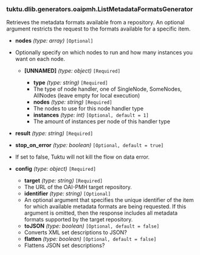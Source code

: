 ### tuktu.dlib.generators.oaipmh.ListMetadataFormatsGenerator
Retrieves the metadata formats available from a repository. An optional argument restricts the request to the formats available for a specific item.

  * **nodes** *(type: array)* `[Optional]`
  - Optionally specify on which nodes to run and how many instances you want on each node.

    * **[UNNAMED]** *(type: object)* `[Required]`

      * **type** *(type: string)* `[Required]`
      - The type of node handler, one of SingleNode, SomeNodes, AllNodes (leave empty for local execution)

      * **nodes** *(type: string)* `[Required]`
      - The nodes to use for this node handler type

      * **instances** *(type: int)* `[Optional, default = 1]`
      - The amount of instances per node of this handler type

  * **result** *(type: string)* `[Required]`

  * **stop_on_error** *(type: boolean)* `[Optional, default = true]`
  - If set to false, Tuktu will not kill the flow on data error.

  * **config** *(type: object)* `[Required]`

    * **target** *(type: string)* `[Required]`
    - The URL of the OAI-PMH target repository.

    * **identifier** *(type: string)* `[Optional]`
    - An optional argument that specifies the unique identifier of the item for which available metadata formats are being requested. If this argument is omitted, then the response includes all metadata formats supported by the target repository.

    * **toJSON** *(type: boolean)* `[Optional, default = false]`
    - Converts XML set descriptions to JSON?

    * **flatten** *(type: boolean)* `[Optional, default = false]`
    - Flattens JSON set descriptions?

